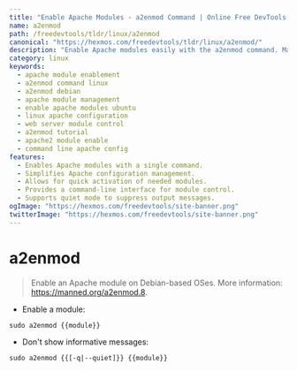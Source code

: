 ```yaml
---
title: "Enable Apache Modules - a2enmod Command | Online Free DevTools by Hexmos"
name: a2enmod
path: /freedevtools/tldr/linux/a2enmod
canonical: "https://hexmos.com/freedevtools/tldr/linux/a2enmod/"
description: "Enable Apache modules easily with the a2enmod command. Manage Apache configurations and activate necessary modules for your web server. Free online tool, no registration required."
category: linux
keywords:
  - apache module enablement
  - a2enmod command linux
  - a2enmod debian
  - apache module management
  - enable apache modules ubuntu
  - linux apache configuration
  - web server module control
  - a2enmod tutorial
  - apache2 module enable
  - command line apache config
features:
  - Enables Apache modules with a single command.
  - Simplifies Apache configuration management.
  - Allows for quick activation of needed modules.
  - Provides a command-line interface for module control.
  - Supports quiet mode to suppress output messages.
ogImage: "https://hexmos.com/freedevtools/site-banner.png"
twitterImage: "https://hexmos.com/freedevtools/site-banner.png"
---
```


# a2enmod

> Enable an Apache module on Debian-based OSes.
> More information: <https://manned.org/a2enmod.8>.

- Enable a module:

`sudo a2enmod {{module}}`

- Don't show informative messages:

`sudo a2enmod {{[-q|--quiet]}} {{module}}`
